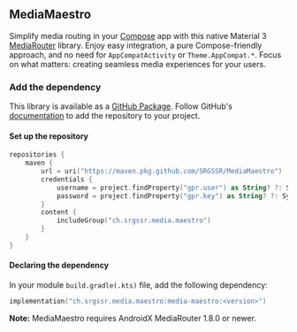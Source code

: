 ## MediaMaestro

Simplify media routing in your [Compose][compose] app with this native Material
3 [MediaRouter][androidx-mediarouter] library. Enjoy easy integration, a pure Compose-friendly
approach, and no need for `AppCompatActivity` or `Theme.AppCompat.*`. Focus on what matters:
creating seamless media experiences for your users.

### Add the dependency

This library is available as a [GitHub Package][github-package]. Follow
GitHub's [documentation][using-github-package] to add the repository to your project.

#### Set up the repository

```kotlin
repositories {
    maven {
        url = uri("https://maven.pkg.github.com/SRGSSR/MediaMaestro")
        credentials {
            username = project.findProperty("gpr.user") as String? ?: System.getenv("USERNAME")
            password = project.findProperty("gpr.key") as String? ?: System.getenv("TOKEN")
        }
        content {
            includeGroup("ch.srgssr.media.maestro")
        }
    }
}
```

#### Declaring the dependency

In your module `build.gradle(.kts)` file, add the following dependency:

```kotlin
implementation("ch.srgssr.media.maestro:media-maestro:<version>")
```

**Note:** MediaMaestro requires AndroidX MediaRouter 1.8.0 or newer.

[androidx-mediarouter]: https://developer.android.com/media/routing/mediarouter
[compose]: https://developer.android.com/compose
[github-package]: https://github.com/orgs/SRGSSR/packages?repo_name=MediaMaestro
[using-github-package]: https://docs.github.com/en/packages/working-with-a-github-packages-registry/working-with-the-gradle-registry#using-a-published-package
